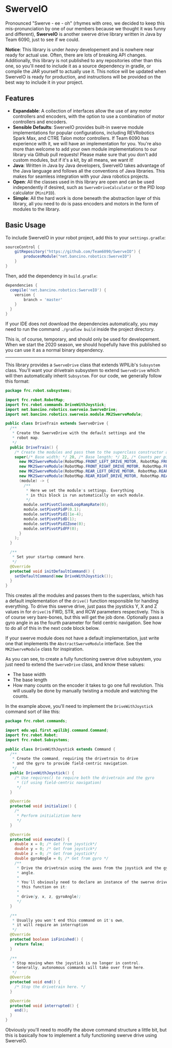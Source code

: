 # SwerveIO

Pronounced "Swerve - ee - oh" (rhymes with oreo, we decided to keep this mis-pronunciation by one of our members because we thought it was funny and different), **SwerveIO** is another swerve drive library written in Java by Team 6090, just to see if we could.

**Notice**: This library is under _heavy_ developement and is nowhere near ready for actual use. Often, there are lots of breaking API changes. Additionally, this library is not published to any repositories other than this one, so you'll need to include it as a source dependency in gradle, or compile the JAR yourself to actually use it. This notice will be updated when SwerveIO is ready for production, and instructions will be provided on the best way to include it in your project.

## Features

- **Expandable**: A collection of interfaces allow the use of any motor controllers and encoders, with the option to use a combination of motor controllers and encoders.
- **Sensible Defaults**: SwerveIO provides built-in swerve module implementations for popular configurations, including REVRobotics Spark Max, and CTRE Talon motor controllers. If Team 6090 has experience with it, we will have an implementation for you. You're also more than welcome to add your own module implementations to our library via Github pull requests! Please make sure that you don't add custom modules, but if it's a kit, by all means, we want it!
- **Java**: Written in Java by Java developers, SwerveIO takes advantage of the Java language and follows all the conventions of Java libraries. This makes for seamless integration with your Java robotics projects.
- **Open**: All the classes used in this library are open and can be used independently if desired, such as `SwerveDriveCalculator` or the PID loop calculator (`MiniPID`).
- **Simple**: All the hard work is done beneath the abstraction layer of this library, all you need to do is pass encoders and motors in the form of modules to the library.

## Basic Usage

To include SwerveIO in your robot project, add this to your `settings.gradle`:

```groovy
sourceControl {
    gitRepository("https://github.com/Team6090/SwerveIO") {
        producesModule("net.bancino.robotics:SwerveIO")
    }
}
```

Then, add the dependency in `build.gradle`:

```groovy
dependencies {
  compile('net.bancino.robotics:SwerveIO') {
    version {
        branch = 'master'
    }
  }
}
```

If your IDE does not download the dependencies automatically, you may need to run the command `./gradlew build` inside the project directory.

This is, of course, temporary, and should only be used for developement. When we start the 2020 season, we should hopefully have this published so you can use it as a normal binary dependency.

---

This library provides a `SwerveDrive` class that extends WPILib's `Subsystem` class. You'll want your drivetrain subsystem to extend `SwerveDrive` which will then automatically inherit `Subsystem`. For our code, we generally follow this format:

```java
package frc.robot.subsystems;

import frc.robot.RobotMap;
import frc.robot.commands.DriveWithJoystick;
import net.bancino.robotics.swerveio.SwerveDrive;
import net.bancino.robotics.swerveio.module.MK2SwerveModule;

public class DriveTrain extends SwerveDrive {
  /**
   * Create the SwerveDrive with the default settings and the
   * robot map.
   */
  public DriveTrain() {
    /* Create the modules and pass them to the superclass constructor along with the base dimensions. */
    super(/* Base width: */ 20, /* Base length: */ 22, /* Counts per pivot revolution: */ 360,
      new MK2SwerveModule(RobotMap.FRONT_LEFT_DRIVE_MOTOR, RobotMap.FRONT_LEFT_PIVOT_MOTOR, RobotMap.FRONT_LEFT_ANALOG_ENCODER),
      new MK2SwerveModule(RobotMap.FRONT_RIGHT_DRIVE_MOTOR, RobotMap.FRONT_RIGHT_PIVOT_MOTOR, RobotMap.FRONT_RIGHT_ANALOG_ENCODER),
      new MK2SwerveModule(RobotMap.REAR_LEFT_DRIVE_MOTOR, RobotMap.REAR_LEFT_PIVOT_MOTOR, RobotMap.REAR_LEFT_ANALOG_ENCODER),
      new MK2SwerveModule(RobotMap.REAR_RIGHT_DRIVE_MOTOR, RobotMap.REAR_RIGHT_PIVOT_MOTOR, RobotMap.REAR_RIGHT_ANALOG_ENCODER),
      (module) -> {
        /**
         * Here we set the module's settings. Everything
         * in this block is run automatically on each module.
         */
        module.setPivotClosedLoopRampRate(0);
        module.setPivotPidP(0.1);
        module.setPivotPidI(1e-4);
        module.setPivotPidD(1);
        module.setPivotPidIZone(0);
        module.setPivotPidFF(0);
      }
    );
  }

  /**
   * Set your startup command here.
   */
  @Override
  protected void initDefaultCommand() {
    setDefaultCommand(new DriveWithJoystick());
  }
}
```

This creates all the modules and passes them to the superclass, which has a default implementation of the `drive()` function responsible for handing everything. To drive this swerve drive, just pass the joysticks Y, X and Z values in for `drive()`s FWD, STR, and RCW parameters respectively. This is of course very bare-bones, but this will get the job done. Optionally pass a gyro angle in as the fourth parameter for field centric navigation. See how to do all of this in the next code block below.

If your swerve module does not have a default implementation, just write one that implements the `AbstractSwerveModule` interface. See the `MK2SwerveModule` class for inspiration.

As you can see, to create a fully functioning swerve drive subsystem, you just need to extend the `SwerveDrive` class, and know these values:

- The base width
- The base length
- How many counts on the encoder it takes to go one full revolution. This will usually be done by manually twisting a module and watching the counts.

In the example above, you'll need to implement the `DriveWithJoystick` command sort of like this:

```java
package frc.robot.commands;

import edu.wpi.first.wpilibj.command.Command;
import frc.robot.Robot;
import frc.robot.Subsystems;

public class DriveWithJoystick extends Command {
  /**
   * Create the command, requiring the drivetrain to drive
   * and the gyro to provide field-centric navigation.
   */
  public DriveWithJoystick() {
    /* Use requires() to require both the drivetrain and the gyro
     * (if using field-centric navigation)
     */
  }

  @Override
  protected void initialize() {
    /*
     * Perform initializtion here
     */
  }

  @Override
  protected void execute() {
    double x = 0; /* Get from joystick*/
    double y = 0; /* Get from joystick*/
    double z = 0; /* Get from joystick*/
    double gyroAngle = 0; /* Get from gyro */
    /**
     * Drive the drivetrain using the axes from the joystick and the gyro
     * angle.
     *
     * You'll obviously need to declare an instance of the swerve drive somewhere, then call
     * this function on it:
     *
     * drive(y, x, z, gyroAngle);
     */
  }

  /**
   * Usually you won't end this command on it's own,
   * it will require an interruption
   */
  @Override
  protected boolean isFinished() {
    return false;
  }

  /**
   * Stop moving when the joystick is no longer in control.
   * Generally, autonomous commands will take over from here.
   */
  @Override
  protected void end() {
    /* Stop the drivetrain here. */
  }

  @Override
  protected void interrupted() {
    end();
  }
}

```

Obviously you'll need to modify the above command structure a little bit, but this is basically how to implement a fully functioning swerve drive using SwerveIO.
